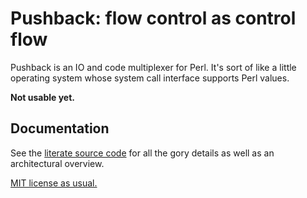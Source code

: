 # Pushback: flow control as control flow
Pushback is an IO and code multiplexer for Perl. It's sort of like a little
operating system whose system call interface supports Perl values.

**Not usable yet.**


## Documentation
See the [literate source code](pushback.md) for all the gory details as well as
an architectural overview.

[MIT license as usual.](LICENSE.md)
